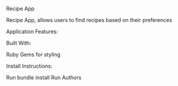 Recipe App

Recipe App, allows users to find recipes based on their preferences

Application Features:

Built With:

Ruby
Gems for styling

Install Instructions:

Run bundle install
Run
Authors
